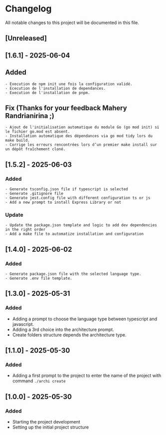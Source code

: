 # Changelog

All notable changes to this project will be documented in this file.

## [Unreleased]


## [1.6.1] - 2025-06-04
## Added
    - Execution de npm init une fois la configuration validé.
    - Ececution de l'installation de dependances.
    - Execution de l'installation de pnpm.
## Fix (Thanks for your feedback Mahery Randrianirina ;)
    - Ajout de l'initialisation automatique du module Go (go mod init) si le fichier go.mod est absent.
    - Installation automatique des dépendances via go mod tidy lors du make build.
    - Corrige les erreurs rencontrées lors d’un premier make install sur un dépôt fraîchement cloné.


## [1.5.2] - 2025-06-03
### Added
    - Generate tsconfig.json file if typescript is selected
    - Generate .gitignore file
    - Generate jest.config file with different configuration ts or js
    - Add a new prompt to install Express Library or not
### Update
    - Update the package.json template and logic to add dev dependencies in the right order
    - Add a make file to automatize installation and configuration



## [1.4.0] - 2025-06-02
### Added
    - Generate package.json file with the selected language type.
    - Generate .env file template.



## [1.3.0] - 2025-05-31
### Added
- Adding a prompt to choose the language type between typescript and javascript. 
- Adding a 3rd choice into the architecture prompt.
- Create folders structure depends the architecture type.



## [1.1.0] - 2025-05-30
### Added
- Adding a first prompt to the project to enter the name of the project with command `./archi create`



## [1.0.0] - 2025-05-30
### Added
- Starting the project development
- Setting up the initial project structure